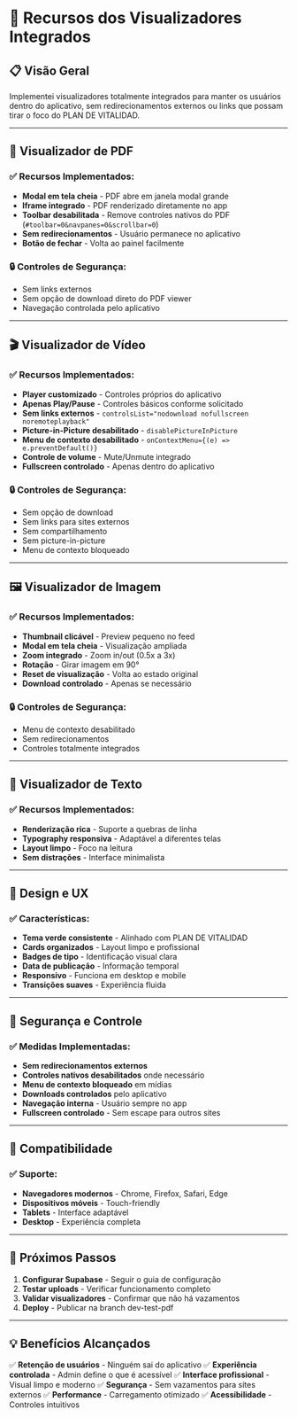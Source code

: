 # 🎯 Recursos dos Visualizadores Integrados

## 📋 Visão Geral

Implementei visualizadores totalmente integrados para manter os usuários dentro do aplicativo, sem redirecionamentos externos ou links que possam tirar o foco do PLAN DE VITALIDAD.

---

## 📄 **Visualizador de PDF**

### ✅ Recursos Implementados:
- **Modal em tela cheia** - PDF abre em janela modal grande
- **Iframe integrado** - PDF renderizado diretamente no app
- **Toolbar desabilitada** - Remove controles nativos do PDF (`#toolbar=0&navpanes=0&scrollbar=0`)
- **Sem redirecionamentos** - Usuário permanece no aplicativo
- **Botão de fechar** - Volta ao painel facilmente

### 🔒 Controles de Segurança:
- Sem links externos
- Sem opção de download direto do PDF viewer
- Navegação controlada pelo aplicativo

---

## 🎬 **Visualizador de Vídeo**

### ✅ Recursos Implementados:
- **Player customizado** - Controles próprios do aplicativo
- **Apenas Play/Pause** - Controles básicos conforme solicitado
- **Sem links externos** - `controlsList="nodownload nofullscreen noremoteplayback"`
- **Picture-in-Picture desabilitado** - `disablePictureInPicture`
- **Menu de contexto desabilitado** - `onContextMenu={(e) => e.preventDefault()}`
- **Controle de volume** - Mute/Unmute integrado
- **Fullscreen controlado** - Apenas dentro do aplicativo

### 🔒 Controles de Segurança:
- Sem opção de download
- Sem links para sites externos
- Sem compartilhamento
- Sem picture-in-picture
- Menu de contexto bloqueado

---

## 🖼️ **Visualizador de Imagem**

### ✅ Recursos Implementados:
- **Thumbnail clicável** - Preview pequeno no feed
- **Modal em tela cheia** - Visualização ampliada
- **Zoom integrado** - Zoom in/out (0.5x a 3x)
- **Rotação** - Girar imagem em 90°
- **Reset de visualização** - Volta ao estado original
- **Download controlado** - Apenas se necessário

### 🔒 Controles de Segurança:
- Menu de contexto desabilitado
- Sem redirecionamentos
- Controles totalmente integrados

---

## 📝 **Visualizador de Texto**

### ✅ Recursos Implementados:
- **Renderização rica** - Suporte a quebras de linha
- **Typography responsiva** - Adaptável a diferentes telas
- **Layout limpo** - Foco na leitura
- **Sem distrações** - Interface minimalista

---

## 🎨 **Design e UX**

### ✅ Características:
- **Tema verde consistente** - Alinhado com PLAN DE VITALIDAD
- **Cards organizados** - Layout limpo e profissional
- **Badges de tipo** - Identificação visual clara
- **Data de publicação** - Informação temporal
- **Responsivo** - Funciona em desktop e mobile
- **Transições suaves** - Experiência fluida

---

## 🔐 **Segurança e Controle**

### ✅ Medidas Implementadas:
- **Sem redirecionamentos externos**
- **Controles nativos desabilitados** onde necessário
- **Menu de contexto bloqueado** em mídias
- **Downloads controlados** pelo aplicativo
- **Navegação interna** - Usuário sempre no app
- **Fullscreen controlado** - Sem escape para outros sites

---

## 📱 **Compatibilidade**

### ✅ Suporte:
- **Navegadores modernos** - Chrome, Firefox, Safari, Edge
- **Dispositivos móveis** - Touch-friendly
- **Tablets** - Interface adaptável
- **Desktop** - Experiência completa

---

## 🚀 **Próximos Passos**

1. **Configurar Supabase** - Seguir o guia de configuração
2. **Testar uploads** - Verificar funcionamento completo
3. **Validar visualizadores** - Confirmar que não há vazamentos
4. **Deploy** - Publicar na branch dev-test-pdf

---

## 💡 **Benefícios Alcançados**

✅ **Retenção de usuários** - Ninguém sai do aplicativo
✅ **Experiência controlada** - Admin define o que é acessível
✅ **Interface profissional** - Visual limpo e moderno
✅ **Segurança** - Sem vazamentos para sites externos
✅ **Performance** - Carregamento otimizado
✅ **Acessibilidade** - Controles intuitivos

